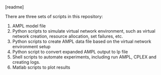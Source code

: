 [readme]

There are three sets of scripts in this repository:

1. AMPL model file
2. Python scripts to simulate virtual network environment, such as virtual network creation, resource allocation, set failures, etc.
3. Python scripts to create AMPL data file based on the virtual network environment setup
4. Python script to convert expanded AMPL output to lp file
5. Shell scripts to automate experiments, including run AMPL, CPLEX and creating logs. 
6. Matlab scripts to plot results
